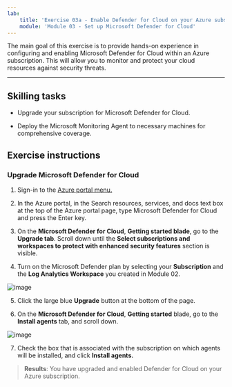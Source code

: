 ```yaml
---
lab:
    title: 'Exercise 03a - Enable Defender for Cloud on your Azure subscription'
    module: 'Module 03 - Set up Microsoft Defender for Cloud'
---
```


The main goal of this exercise is to provide hands-on experience in configuring and enabling Microsoft Defender for Cloud within an Azure subscription. This will allow you to monitor and protect your cloud resources against security threats. 

---

## Skilling tasks

- Upgrade your subscription for Microsoft Defender for Cloud.
  
- Deploy the Microsoft Monitoring Agent to necessary machines for comprehensive coverage.

## Exercise instructions

### Upgrade Microsoft Defender for Cloud

1. Sign-in to the [Azure portal menu.](https://portal.azure.com/)

2. In the Azure portal, in the Search resources, services, and docs text box at the top of the Azure portal page, type Microsoft Defender for Cloud and press the Enter key.

3. On the **Microsoft Defender for Cloud**, **Getting started blade**, go to the **Upgrade tab**. Scroll down until the **Select subscriptions and workspaces to protect with enhanced security features** section is visible.

4. Turn on the Microsoft Defender plan by selecting your **Subscription** and the **Log Analytics Workspace** you created in Module 02.
   
![image](https://github.com/MicrosoftLearning/Secure-Azure-services-and-workloads-with-Microsoft-Cloud-Security-Benchmark/assets/91347931/256bd584-b04f-4d5b-81a7-c83dd1af3b4f)

5. Click the large blue **Upgrade** button at the bottom of the page.
   
6. On the **Microsoft Defender for Cloud**, **Getting started** blade, go to the **Install agents** tab, and scroll down.

![image](https://github.com/MicrosoftLearning/Secure-Azure-services-and-workloads-with-Microsoft-Cloud-Security-Benchmark/assets/91347931/8120ec8f-23dc-4636-bc45-b415c7894b8c)

7. Check the box that is associated with the subscription on which agents will be installed, and click **Install agents.**
   
> **Results**: You have upgraded and enabled Defender for Cloud on your Azure subscription.
